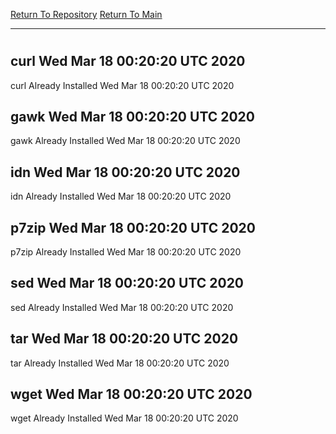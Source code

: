 [Return To Repository](https://github.com/deathbybandaid/piholeparser/)
[Return To Main](https://github.com/deathbybandaid/piholeparser/blob/master/RecentRunLogs/Mainlog.md)
____________________________________
# 
## curl Wed Mar 18 00:20:20 UTC 2020
curl Already Installed Wed Mar 18 00:20:20 UTC 2020
## gawk Wed Mar 18 00:20:20 UTC 2020
gawk Already Installed Wed Mar 18 00:20:20 UTC 2020
## idn Wed Mar 18 00:20:20 UTC 2020
idn Already Installed Wed Mar 18 00:20:20 UTC 2020
## p7zip Wed Mar 18 00:20:20 UTC 2020
p7zip Already Installed Wed Mar 18 00:20:20 UTC 2020
## sed Wed Mar 18 00:20:20 UTC 2020
sed Already Installed Wed Mar 18 00:20:20 UTC 2020
## tar Wed Mar 18 00:20:20 UTC 2020
tar Already Installed Wed Mar 18 00:20:20 UTC 2020
## wget Wed Mar 18 00:20:20 UTC 2020
wget Already Installed Wed Mar 18 00:20:20 UTC 2020
